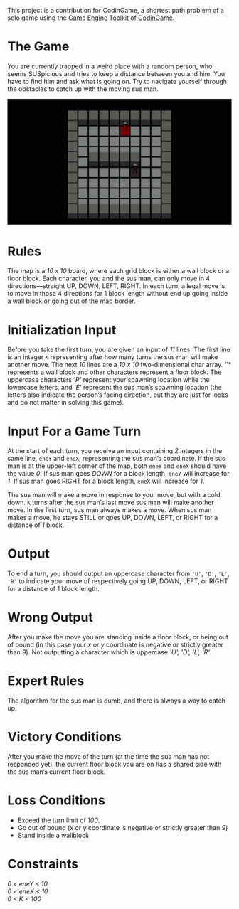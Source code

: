 This project is a contribution for CodinGame, a shortest path problem of a solo game using the [Game Engine Toolkit](https://www.codingame.com/playgrounds/25775/codingame-sdk-documentation/introduction) of [CodinGame](https://www.codingame.com/).


# The Game

You are currently trapped in a weird place with a random person, who seems SUSpicious and tries to keep a distance between you and him. You have to find him and ask what is going on. Try to navigate yourself through the obstacles to catch up with the moving sus man.

![](src/main/resources/view/assets/demo.gif)

# Rules

The map is a *10 x 10* board, where each grid block is either a wall block or a floor block. Each character, you and the sus man, can only move in 4 directions—straight UP, DOWN, LEFT, RIGHT. In each turn, a legal move is to move in those 4 directions for 1 block length without end up going inside a wall block or going out of the map border.

# Initialization Input

Before you take the first turn, you are given an input of *11* lines. The first line is an integer `K` representing after how many turns the sus man will make another move. The next *10* lines are a *10 x 10* two-dimensional char array. *'*'* represents a wall block and other characters represent a floor block. The uppercase characters *'P'* represent your spawning location while the lowercase letters, and *'E'* represent the sus man’s spawning location (the letters also indicate the person’s facing direction, but they are just for looks and do not matter in solving this game).

# Input For a Game Turn

At the start of each turn, you receive an input containing *2* integers in the same line, `eneY` and `eneX`, representing the sus man’s coordinate. If the sus man is at the upper-left corner of the map, both `eneY` and `eneX` should have the value *0*. If sus man goes *DOWN* for a block length, `eneY` will increase for *1*. If sus man goes RIGHT for a block length, `eneX` will increase for *1*.

The sus man will make a move in response to your move, but with a cold down. `K` turns after the sus man’s last move sus man will make another move. In the first turn, sus man always makes a move. When sus man makes a move, he stays STILL or goes UP, DOWN, LEFT, or RIGHT for a distance of *1* block.

# Output

To end a turn, you should output an uppercase character from `'U'`, `'D'`, `'L'`, `'R'` to indicate your move of respectively going UP, DOWN, LEFT, or RIGHT for a distance of 1 block length.

# Wrong Output

After you make the move you are standing inside a floor block, or being out of bound (in this case your *x* or *y* coordinate is negative or strictly greater than *9*).
Not outputting a character which is uppercase *'U', 'D', 'L', 'R'*.

# Expert Rules

The algorithm for the sus man is dumb, and there is always a way to catch up.

# Victory Conditions

After you make the move of the turn (at the time the sus man has not responded yet), the current floor block you are on has a shared side with the sus man’s current floor block.

# Loss Conditions

- Exceed the turn limit of *100*.
- Go out of bound (*x* or *y* coordinate is negative or strictly greater than *9*)
- Stand inside a wallblock

# Constraints

*0 < eneY < 10* <br>
*0 < eneX < 10* <br>
*0 < K < 100* <br>

